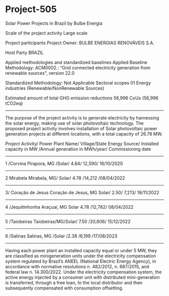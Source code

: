 # Project-505
Solar Power Projects in Brazil by Bulbe Energia

Scale of the project activity Large scale

Project participants Project Owner: BULBE ENERGIAS
RENOVÁVEIS S.A.

Host Party BRAZIL

Applied methodologies and standardized baselines Applied Baseline Methodology: ACM0002.: “Grid
connected electricity generation from renewable
sources”, version 22.0

Standardized Methodology: Not Applicable
Sectoral scopes 01 Energy industries (Renewable/NonRenewable
Sources)

Estimated amount of total GHG emission
reductions 56,996 CoUs (56,996 tCO2eq)
_____________
The purpose of the project activity is to generate electricity by harnessing the solar energy, making
use of solar photovoltaic technology. The proposed project activity involves installation of Solar
photovoltaic power generation projects at different locations, with a total capacity of 26.78 MW.

Project Activity/ Power Plant Name/ Village/State Energy Source/ Installed capacity in MW /Annual generation in MWh/year/ Commissioning date
___________
1 /Corvina Pirapora, MG /Solar/ 4.84/ 12,590/ 16/10/2020
_________
2 Mirabela Mirabela, MG/ Solar/ 4.78 /14,212 /08/04/2022
__________
3/ Coração de Jesus Coração de Jesus, MG Solar/ 2.50/ 7,213/ 18/11/2022
_________
4 /Jequitinhonha Araçuaí, MG Solar 4.78 /12,782/ 08/04/2022
_________
5 /Taiobeiras Taiobeiras/MG/Solar/ 7.50 /20,606/ 15/12/2022
_______
6 /Salinas Salinas, MG /Solar /2.38 /6,199 /17/08/2023
______________
Having each power plant an installed capacity equal or under 5 MW, they are classified as minigeneration units under the electricity compensation system regulated by Brazil’s ANEEL (National Electric Energy Agency), in accordance with normative resolutions n. 482/2012, n. 687/2015, and
federal law n. 14.300/2022. Under the electricity compensation system, the active energy injected by
a consumer unit with distributed mini-generation is transferred, through a free loan, to the local
distributor and then subsequently compensated with consumption offsetting.
